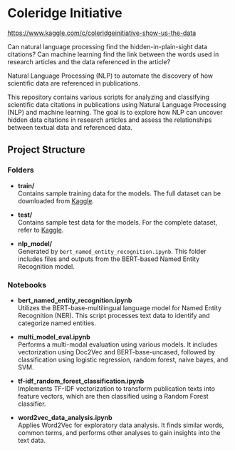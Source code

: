# Coleridge Initiative
https://www.kaggle.com/c/coleridgeinitiative-show-us-the-data

Can natural language processing find the hidden-in-plain-sight data citations? Can machine learning find the link between the words used in research articles and the data referenced in the article?

Natural Language Processing (NLP) to automate the discovery of how scientific data are referenced in publications.

This repository contains various scripts for analyzing and classifying scientific data citations in publications using Natural Language Processing (NLP) and machine learning. The goal is to explore how NLP can uncover hidden data citations in research articles and assess the relationships between textual data and referenced data.

## Project Structure

### Folders

- **train/**  
  Contains sample training data for the models. The full dataset can be downloaded from [Kaggle](https://www.kaggle.com/c/coleridgeinitiative-show-us-the-data).

- **test/**  
  Contains sample test data for the models. For the complete dataset, refer to [Kaggle](https://www.kaggle.com/c/coleridgeinitiative-show-us-the-data).

- **nlp_model/**  
  Generated by `bert_named_entity_recognition.ipynb`. This folder includes files and outputs from the BERT-based Named Entity Recognition model.

### Notebooks

- **bert_named_entity_recognition.ipynb**  
  Utilizes the BERT-base-multilingual language model for Named Entity Recognition (NER). This script processes text data to identify and categorize named entities.

- **multi_model_eval.ipynb**  
  Performs a multi-modal evaluation using various models. It includes vectorization using Doc2Vec and BERT-base-uncased, followed by classification using logistic regression, random forest, naive bayes, and SVM.

- **tf-idf_random_forest_classification.ipynb**  
  Implements TF-IDF vectorization to transform publication texts into feature vectors, which are then classified using a Random Forest classifier.

- **word2vec_data_analysis.ipynb**  
  Applies Word2Vec for exploratory data analysis. It finds similar words, common terms, and performs other analyses to gain insights into the text data.
